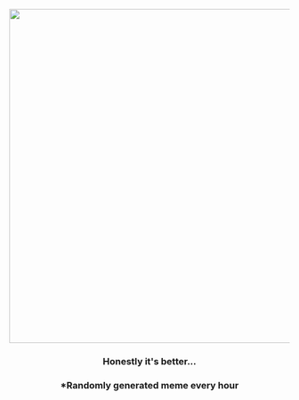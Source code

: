 <p align="center">
        <img src="https://i.redd.it/cz2k2w3jhs691.png" width="600" height="600">
        </p>
        <h3 align="center">Honestly it's better...</h3>
        <h3 align="center">*Randomly generated meme every hour</h3>
    